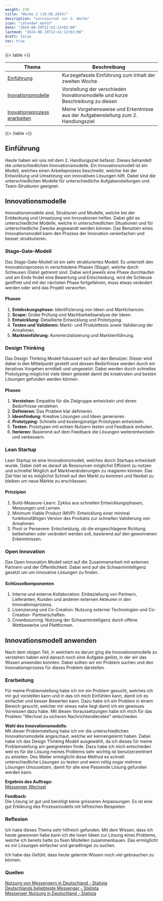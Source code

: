 ```yaml
---
weight: 220
title: "Woche 2 (19.08.2024)"
description: "Lernjournal zur 2. Woche"
icon: "calendar_month"
date: "2024-08-19T12:42:12+02:00"
lastmod: "2024-08-19T12:42:12+02:00"
draft: false
toc: true
---
```


{{< table >}}

| Thema                                        | Beschreibung                                                                       |
| -------------------------------------------- | ---------------------------------------------------------------------------------- |
| [Einführung](#einführung)                    | Kurzegefasste Einführung zum Inhalt der zweiten Woche                              |
| [Inovationsmodelle](#innovationsmodelle)     | Vorstellung der verschieden Inovationsmodelle und kurze Beschreibung zu diesen     |
| [Inovationsprozess erarbeiten](#erarbeitung) | Meine Vorgehensweise und Erkentnisse aus der Aufgabenstellung zum 2. Handlungsziel |

{{< /table  >}}

## Einführung

Heute haben wir uns mit dem 2. Handlungsziel befasst. Dieses behandelt die unterschiedlichen Innovationsmodelle.
Ein Innovationsmodell ist ein Modell, welches einen Arbeitsprozess beschreibt, welcher bei der Entwicklung und
Umsetzung von innovativen Lösungen hilft. Dabei sind die unterschiedlichen Modelle für unterschiedliche
Aufgabenstellungen und Team-Strukturen geeignet.

## Innovationsmodelle

Innovationsmodelle sind, Strukturen und Modelle, welche bei der Entdeckung und Umsetzung von Innovationen helfen.
Dabei gibt es unterschiedliche Modelle, welche in unterschiedlichen Situationen und für unterschiedliche Zwecke
angewandt werden können. Das Benutzen eines Innovationsmodell kann den Prozess der Innovation vereinfachen und
besser strukturieren.

### Stage-Gate-Modell

Das Stage-Gate-Modell ist ein sehr strukturiertes Modell. Es unterteilt den Innovationsprozess in verschiedene Phasen (Stage),
welche durch Schleusen (Gate) getrennt sind. Dabei wird jeweils eine Phase durchlaufen und am Ende findet eine Bewertung und
Entscheidung, wird die Schleuse geöffnet und mit der nächsten Phase fortgefahren, muss etwas verändert werden oder wird das
Projekt verworfen.

#### Phasen

1. **Entdeckungsphase:** Identifizierung von Ideen und Marktchancen.
2. **Scope:** Grobe Prüfung und Machbarkeitsanalyse der Ideen.
3. **Entwicklung:** Detaillierte Entwicklung und Prototyping.
4. **Testen und Validieren:** Markt- und Produkttests sowie Validierung der Annahmen.
5. **Markteinführung:** Kommerzialisierung und Markteinführung.

### Design Thinking

Das Design Thinking Modell fokussiert sich auf den Benutzer. Dieser wird dabei in den Mittelpunkt gestellt und
dessen Bedürfnisse werden durch ein iteratives Vorgehen ermittelt und umgesetzt. Dabei werden durch schnelles Prototyping
möglichst viele Ideen getestet damit die kreativsten und besten Lösungen gefunden werden können.

#### Phasen

1. **Verstehen:** Empathie für die Zielgruppe entwickeln und deren Bedürfnisse verstehen.
2. **Definieren:** Das Problem klar definieren.
3. **Ideenfindung:** Kreative Lösungen und Ideen generieren.
4. **Prototyping:** Schnelle und kostengünstige Prototypen entwickeln.
5. **Testen:** Prototypen mit echten Nutzern testen und Feedback einholen.
6. **Iterieren:** Basierend auf dem Feedback die Lösungen weiterentwickeln und verbessern.

### Lean Startup

Lean Startup ist eine Innovationsmodell, welches durch Startups entwickelt wurde. Dabei zielt es darauf ab Ressourcen
möglichst Effizient zu nutzen und schnellst Möglich auf Marktveränderungen zu reagieren können. Das Ziel hier ist es
möglichst Schnell auf den Markt zu kommen und flexibel zu bleiben um neue Märkte zu erschliessen.

#### Prinzipien

1. Build-Measure-Learn: Zyklus aus schnellen Entwicklungsphasen, Messungen und Lernen.
2. Minimum Viable Product (MVP): Entwicklung einer minimal funktionsfähigen Version des Produkts zur schnellen Validierung von Annahmen.
3. Pivot or Persevere: Entscheidung, ob die eingeschlagene Richtung beibehalten oder verändert werden soll, basierend auf den gewonnenen Erkenntnissen.

### Open Innovation

Das Open Innovation Modell setzt auf die Zusammenarbeit mit externen Partnern und der Öffentlichkeit. Dabei wird
auf die Schwarmintelligenz gesetzt um um innovative Lösungen zu finden.

#### Schlüsselkomponenten

1. Interne und externe Kollaboration: Einbeziehung von Partnern, Lieferanten, Kunden und anderen externen Akteuren in den Innovationsprozess.
2. Lizenzierung und Co-Creation: Nutzung externer Technologien und Co-Creation- Partnerschaften.
3. Crowdsourcing: Nutzung der Schwarmintelligenz durch offene Wettbewerbe und Plattformen.

## Innovationsmodell anwenden

Nach dem obigen Teil, in welchem es darum ging die Innovationsmodelle zu verstehen haben wird danach noch eine Aufgabe gelöst,
in der wir das Wissen anwenden konnten. Dabei sollten wir ein Problem suchen und den Innovationsprozess für dieses Problem darstellen.

### Erarbeitung

Für meine Problemstellung habe ich mir ein Problem gesucht, welches ich mir gut vorstellen kann und in das ich
mich Einfühlen kann, damit ich es einfacher und besser Bewerten kann. Dazu habe ich ein Problem in einem
Bereich gesucht, welcher mir etwas nahe liegt damit ich ein gewisses Vorwissen dazu habe.
Mit diesen Voraussetzungen habe ich mich für das Problem "Wechsel zu sicheren Nachrichtendiensten" entschieden.

**Wahl des Innovationsmodells:**  
Mit dieser Problemstellung habe ich mir die unterschiedlichen Innovationsmodelle angeschaut, welche wir kennengelernt haben.
Dabei habe ich das Design Thinking Modell ausgewählt, da ich dieses für meine Problemstellung am geeignetsten finde.
Dazu habe ich mich entschieden weil es für die Lösung meines Problems sehr wichtig ist benutzerzentriert zu arbeiten.
Des Weiter ermöglicht diese Method es schnell unterschiedliche Lösungen zu testen und wenn nötig sogar mehrere Lösungen
Umzusetzen, damit für alle eine Passende Lösung gefunden werden kann.

**Ergebnis des Auftrags:**  
[Messenger Wechsel](/docs/portfolio/handlungsziel-2/messenger_wechsel)

**Feedback:**  
Die Lösung ist gut und benötigt keine grösseren Anpassungen.
Es ist eine gut Erklärung des Prozessmodells mit hilfreichen Beispielen.

### Reflexion

Ich habe dieses Thema sehr hilfreich gefunden. Mit dem Wissen, dass ich heute gewonnen habe kann ich
die losen Ideen zur Lösung eines Problems, welche ich bereits hatte zu fixen Modellen zusammenbauen.
Das ermöglicht es mir Lösungen einfacher und geradliniger zu suchen.

Ich habe das Gefühl, dass heute gelernte Wissen noch viel gebrauchen zu können.

### Quellen

[Nutzung von Messengern in Deutschland - Statista](https://de.statista.com/statistik/daten/studie/1032143/umfrage/nutzung-von-messengern-in-deutschland/)  
[Deutschlands beliebteste Messenger - Statista](https://de.statista.com/prognosen/999735/deutschland-beliebteste-messenger)  
[Messenger Nutzung in Deutschland - Statista](https://de.statista.com/infografik/3975/messenger-nutzung-in-deutschland/)

